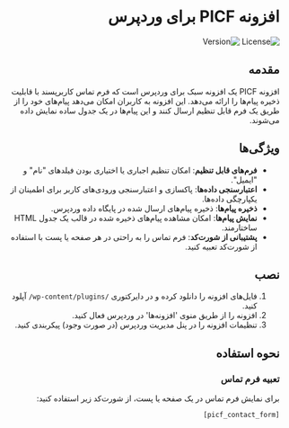 <div dir="rtl">

# افزونه PICF برای وردپرس

![License](https://img.shields.io/badge/license-GPL--2.0-blue)
![Version](https://img.shields.io/badge/version-1.0-green)

## مقدمه
افزونه PICF یک افزونه سبک برای وردپرس است که فرم تماس کاربرپسند با قابلیت ذخیره پیام‌ها را ارائه می‌دهد. این افزونه به کاربران امکان می‌دهد پیام‌های خود را از طریق یک فرم قابل تنظیم ارسال کنند و این پیام‌ها در یک جدول ساده نمایش داده می‌شوند.

## ویژگی‌ها
- **فرم‌های قابل تنظیم**: امکان تنظیم اجباری یا اختیاری بودن فیلدهای "نام" و "ایمیل".
- **اعتبارسنجی داده‌ها**: پاکسازی و اعتبارسنجی ورودی‌های کاربر برای اطمینان از یکپارچگی داده‌ها.
- **ذخیره پیام‌ها**: ذخیره پیام‌های ارسال شده در پایگاه داده وردپرس.
- **نمایش پیام‌ها**: امکان مشاهده پیام‌های ذخیره شده در قالب یک جدول HTML ساختارمند.
- **پشتیبانی از شورت‌کد**: فرم تماس را به راحتی در هر صفحه یا پست با استفاده از شورت‌کد تعبیه کنید.

## نصب
1. فایل‌های افزونه را دانلود کرده و در دایرکتوری `/wp-content/plugins/` آپلود کنید.
2. افزونه را از طریق منوی 'افزونه‌ها' در وردپرس فعال کنید.
3. تنظیمات افزونه را در پنل مدیریت وردپرس (در صورت وجود) پیکربندی کنید.

## نحوه استفاده
### تعبیه فرم تماس
برای نمایش فرم تماس در یک صفحه یا پست، از شورت‌کد زیر استفاده کنید:
```plaintext
[picf_contact_form]
